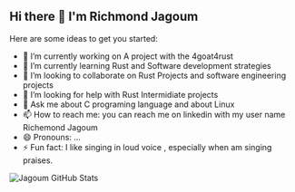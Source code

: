 ## Hi there 👋 I'm Richmond Jagoum

<!--
**Jagoum/Jagoum** is a ✨ _special_ ✨ repository because its `README.md` (this file) appears on your GitHub profile.
-->
Here are some ideas to get you started:

- 🔭 I’m currently working on  A project with the 4goat4rust
- 🌱 I’m currently learning Rust and Software development strategies
- 👯 I’m looking to collaborate on Rust Projects and software engineering projects
- 🤔 I’m looking for help with Rust Intermidiate projects
- 💬 Ask me about C programing language and about Linux
- 📫 How to reach me: you can reach me on linkedin with my user name Richemond Jagoum
- 😄 Pronouns: ...
- ⚡ Fun fact:  I like singing in loud voice , especially when am singing praises.
  
![Jagoum GitHub Stats](https://github-readme-stats.vercel.app/api?username=Jagoum&show_icons=true&theme=dark)
